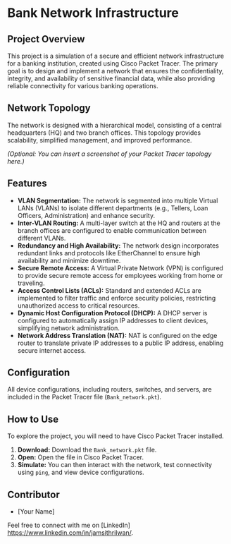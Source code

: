 # Bank Network Infrastructure

## Project Overview

This project is a simulation of a secure and efficient network infrastructure for a banking institution, created using Cisco Packet Tracer. The primary goal is to design and implement a network that ensures the confidentiality, integrity, and availability of sensitive financial data, while also providing reliable connectivity for various banking operations.

## Network Topology

The network is designed with a hierarchical model, consisting of a central headquarters (HQ) and two branch offices. This topology provides scalability, simplified management, and improved performance.

*(Optional: You can insert a screenshot of your Packet Tracer topology here.)*

## Features

* **VLAN Segmentation:** The network is segmented into multiple Virtual LANs (VLANs) to isolate different departments (e.g., Tellers, Loan Officers, Administration) and enhance security.
* **Inter-VLAN Routing:** A multi-layer switch at the HQ and routers at the branch offices are configured to enable communication between different VLANs.
* **Redundancy and High Availability:** The network design incorporates redundant links and protocols like EtherChannel to ensure high availability and minimize downtime.
* **Secure Remote Access:** A Virtual Private Network (VPN) is configured to provide secure remote access for employees working from home or traveling.
* **Access Control Lists (ACLs):** Standard and extended ACLs are implemented to filter traffic and enforce security policies, restricting unauthorized access to critical resources.
* **Dynamic Host Configuration Protocol (DHCP):** A DHCP server is configured to automatically assign IP addresses to client devices, simplifying network administration.
* **Network Address Translation (NAT):** NAT is configured on the edge router to translate private IP addresses to a public IP address, enabling secure internet access.

## Configuration

All device configurations, including routers, switches, and servers, are included in the Packet Tracer file (`Bank_network.pkt`).

## How to Use

To explore the project, you will need to have Cisco Packet Tracer installed.

1.  **Download:** Download the `Bank_network.pkt` file.
2.  **Open:** Open the file in Cisco Packet Tracer.
3.  **Simulate:** You can then interact with the network, test connectivity using `ping`, and view device configurations.

## Contributor

- [Your Name]

Feel free to connect with me on [LinkedIn] https://www.linkedin.com/in/jamsithrilwan/.